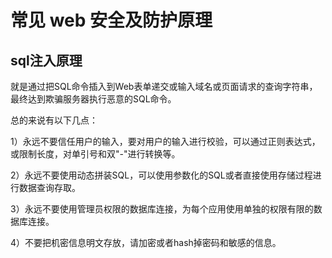 # 常见 web 安全及防护原理

## sql注入原理

就是通过把SQL命令插入到Web表单递交或输入域名或页面请求的查询字符串，最终达到欺骗服务器执行恶意的SQL命令。

总的来说有以下几点：

 1）永远不要信任用户的输入，要对用户的输入进行校验，可以通过正则表达式，或限制长度，对单引号和双"-"进行转换等。

 2）永远不要使用动态拼装SQL，可以使用参数化的SQL或者直接使用存储过程进行数据查询存取。

 3）永远不要使用管理员权限的数据库连接，为每个应用使用单独的权限有限的数据库连接。

 4）不要把机密信息明文存放，请加密或者hash掉密码和敏感的信息。